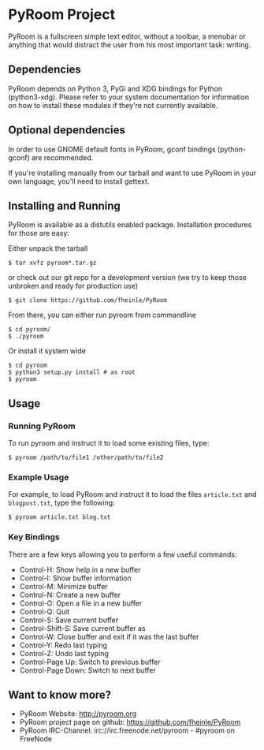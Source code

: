 PyRoom Project
==============

PyRoom is a fullscreen simple text editor, without a toolbar, a menubar or
anything that would distract the user from his most important task: writing.

Dependencies
------------

PyRoom depends on Python 3, PyGi and XDG bindings for Python (python3-xdg). Please
refer to your system documentation for information on how to install these
modules if they're not currently available.

Optional dependencies
---------------------

In order to use GNOME default fonts in PyRoom, gconf bindings (python-gconf)
are recommended.

If you're installing manually from our tarball and want to use PyRoom in your
own language, you'll need to install gettext.

Installing and Running 
----------------------

PyRoom is available as a distutils enabled package. Installation procedures
for those are easy:

Either unpack the tarball 
    
    $ tar xvfz pyroom*.tar.gz

or check out our git repo for a development version (we try to keep those
unbroken and ready for production use)
    
    $ git clone https://github.com/fheinle/PyRoom

From there, you can either run pyroom from commandline

    $ cd pyroom/
    $ ./pyroom

Or install it system wide

    $ cd pyroom
    $ python3 setup.py install # as root
    $ pyroom

Usage 
-----

### Running PyRoom

To run pyroom and instruct it to load some existing files, type:

    $ pyroom /path/to/file1 /other/path/to/file2

### Example Usage

For example, to load PyRoom and instruct it to load the files `article.txt` and
`blogpost.txt`, type the following:

    $ pyroom article.txt blog.txt

### Key Bindings

There are a few keys allowing you to perform a few useful commands:

* Control-H: Show help in a new buffer
* Control-I: Show buffer information
* Control-M: Minimize buffer
* Control-N: Create a new buffer
* Control-O: Open a file in a new buffer
* Control-Q: Quit
* Control-S: Save current buffer
* Control-Shift-S: Save current buffer as
* Control-W: Close buffer and exit if it was the last buffer
* Control-Y: Redo last typing
* Control-Z: Undo last typing
* Control-Page Up: Switch to previous buffer
* Control-Page Down: Switch to next buffer

## Want to know more?

* PyRoom Website: http://pyroom.org
* PyRoom project page on github: https://github.com/fheinle/PyRoom
* PyRoom IRC-Channel: irc://irc.freenode.net/pyroom - #pyroom on FreeNode
